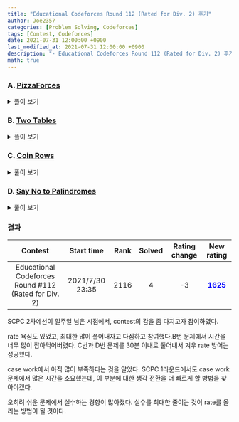```yaml
---
title: "Educational Codeforces Round 112 (Rated for Div. 2) 후기"
author: Joe2357
categories: [Problem Solving, Codeforces]
tags: [Contest, Codeforces]
date: 2021-07-31 12:00:00 +0900
last_modified_at: 2021-07-31 12:00:00 +0900
description: "- Educational Codeforces Round 112 (Rated for Div. 2) 후기"
math: true
---
```






### A. [PizzaForces](https://codeforces.com/contest/1555/problem/A)

<details markdown="1"><summary>풀이 보기</summary>
#### 풀이  

생각보다 많이 꼬여있고, 많이 단순한 문제라고 생각한다.

만들 수 있는 피자의 종류는 6조각, 8조각, 10조각으로 총 3가지이다. 여러가지 조합하면 알 수 있는 점은 위 3종류의 피자로 $n ≥ 6$인 모든 짝수 피자 조각을 만들어낼 수 있다. 이외의 짝수 $n = 2, 4$ 피자조각은 무조건 6조각짜리 피자를 만들어야 생산해낼 수 있다.

홀수 개의 피자조각같은 경우 딱 맞춰 만들어낼 수 없으므로, 1조각을 추가해 짝수개의 문제로 바꾸고 풀어내는 것이 가능하다.

만들어야하는 피자조각의 개수를 정했으니, 시간이 얼마나 걸릴지 찾아야하는데, 피자 조각 개수가 달라지더라도 **각 조각당 필요한 시간은 변함이 없다**는 점을 문제에서 찾아볼 수 있다. 따라서 문제를 해결하는 순서는 아래와 같다.

- 조각의 개수가 홀수라면 1을 더해 짝수로 바꾼다
- 조각의 개수가 6보다 작다면 6조각짜리 피자를 하나 만들어야하므로, 필요한 시간은 15분이다
- 이외의 짝수 조각의 피자를 만들기 위해서는 각 조각당 필요한 시간을 곱해서 구할 수 있다

#### 코드

```c
#include <stdio.h>

typedef long long ll;

int t;

int main() {
    scanf("%d", &t);
    while (t--) {
        ll a, result = 0;
        scanf("%lld", &a);
        if (a % 2 == 1) {
            ++a;
        }

        if (a < 6) {
            printf("15\n");
        } else {
            printf("%lld\n", (a * 5) >> 1);
        }
    }
    return 0;
}
```

</details>

### B. [Two Tables](https://codeforces.com/contest/1555/problem/B)

<details markdown="1"><summary>풀이 보기</summary>
#### 풀이  

별로 마음에 안드는 case work 문제이다. 따라서 문제 해설보다는 어떤 순서로 문제를 풀어나갔는가를 적으려한다.

- 모든 변수를 입력받는다
- 첫 번째 table을 설치한 이후 남는 여백을 계산한다
  - tx1 : table 왼쪽에 남는 공간
  - tx2 : table 오른쪽에 남는 공간
  - ty1 : table 아래에 남는 공간
  - ty2 : table 위에 남는 공간
- 추가로 table을 놓을 수 있는지 검사한다
  - 만약 추가로 놓을 공간을 다 합쳐도 부족하다면 $-1$을 출력한다
- 만약 x축, y축 중 한가지만 부족하다면, 가능한 축을 이용하여 table을 옮기면 추가로 table을 넣을 수 있는 공간을 마련할 수 있다. 그 거리를 계산한다
  - 물론 table을 옮기지 않아도 가능한 경우가 있으므로 예외처리하여 $0$을 출력하도록 하자
- 만약 x축, y축이 모두 가능하다면 각각 따로 계산하여 더 작은 값을 출력한다

#### 코드

```c
#include <math.h>
#include <stdio.h>

int t;

#define min(a, b) (((a) > (b)) ? (b) : (a))
#define abs(x) ((x < 0) ? (-x) : (x))
int main() {
    scanf("%d", &t);
    while (t--) {
        int W, H;
        scanf("%d %d", &W, &H);
        int x1, y1, x2, y2;
        scanf("%d %d %d %d", &x1, &y1, &x2, &y2);
        int w, h;
        scanf("%d %d", &w, &h);

        int tx1 = x1, tx2 = W - x2;
        int ty1 = y1, ty2 = H - y2;
        double a, b;

        if (tx1 + tx2 < w) {
            if (ty1 + ty2 < h) {
                printf("-1\n");
            } else {
                if (ty1 >= h || ty2 >= h) {
                    printf("0\n");
                } else {
                    printf("%d\n", min(h - ty1, h - ty2));
                }
            }
        } else {
            if (ty1 + ty2 < h) {
                if (tx1 >= w || tx2 >= w) {
                    printf("0\n");
                } else {
                    printf("%d\n", min(w - tx1, w - tx2));
                }
            } else {
                if (tx1 >= w || tx2 >= w) {
                    printf("0\n");
                } else if (ty1 >= h || ty2 >= h) {
                    printf("0\n");
                } else {
                    printf("%d\n", min(min(w - tx1, w - tx2), min(h - ty1, h - ty2)));
                }
            }
        }
    }
    return 0;
}
```

</details>

### C. [Coin Rows](https://codeforces.com/contest/1555/problem/C)

<details markdown="1"><summary>풀이 보기</summary>
#### 풀이  

처음에는 게임이론 문제라고 생각했다. 아예 아닌 것은 아닌데, 게임이론 방법까지 생각하지는 않아도 되는 문제였다.

문제에서 원하는 score는 2번 플레이어가 획득한 점수임을 유의하자. 1번 플레이어가 얻는 점수는 아무 의미 없다.

각 플레이어는 오른쪽과 아래로만 이동할 수 있으므로, 이동할 수 있는 경우의 수가 정해져있다. 예시를 들면 아래 모양과 같을 것이다.

■■■■■■□□□□□□  
□□□□□■■■■■■■

모든 칸은 양수라는 전제가 있으므로, 2번 플레이어가 점수를 최대로 얻기 위해서는 2가지 중 선택할 수 있다. 

- 처음부터 아래로 내려가는 경로
- 가장 오른쪽까지 이동한 후 내려가는 경로

score를 최대로 가지기 위한 2번 플레이어의 행동으로, 위의 2가지 경우 중 더 큰 점수를 얻을 수 있는 방법을 선택할 것이다.

1번 플레이어는 이 score를 최소로 할 수 있는 지점에서 아래로 내려가는 경로를 선택하는 것이 최선의 방법일 것이다. 배열에서 **연속적인 합**을 자주 이용하는 것을 알아내었고, dp의 부분합 방식을 채용하여 구현했다.

#### 코드

```c
#include <stdio.h>

#define M (int)1e5
#define ROW 2

int t;
int m;
int arr[ROW][M + 1];
int dp[ROW][M + 1];

#define max(a, b) (((a) > (b)) ? (a) : (b))
#define min(a, b) (((a) > (b)) ? (b) : (a))
int main() {
    scanf("%d", &t);
    while (t--) {
        scanf("%d", &m);
        for (int i = 0; i < ROW; ++i) {
            for (int j = 1; j <= m; ++j) {
                scanf("%d", &arr[i][j]);
                dp[i][j] = dp[i][j - 1] + arr[i][j];
            }
        }

        int result = (int)(2e9 + 1);
        for (int i = 1; i <= m; ++i) {
            result = min(result, max(dp[1][i - 1] - dp[1][0], dp[0][m] - dp[0][i]));
        }
        printf("%d\n", result);
    }
    return 0;
}
```

</details>

### D. [Say No to Palindromes](https://codeforces.com/contest/1555/problem/D)

<details markdown="1"><summary>풀이 보기</summary>
#### 풀이  

쿼리 문제이다. 최대 $2 \cdot 10^5 \times 2 \cdot 10^5$번 반복하므로 둘 중 하나를 $O(1)$에 풀어내야 한다는 점을 기억해야한다. TLE를 한번 받은 문제이다.

문자는 a, b, c 총 3개만을 사용한다고 되어있다. 이 3가지 문자를 이용하여 <u>모든 부분 문자열이 팰린드롬이 아니어야한다</u>는 조건을 만족하기 위해서는 문자열의 모습이 어느정도 정해진다. 말로 풀어쓰면 "3가지 문자를 모두 사용한 3글자짜리 문자열이 반복되는 형태" 정도일 것이다.

결국 입력된 문자열에 대해 모든 부분에 대해 미리 최적의 값을 계산해놓는 방법을 사용할 수 있다. 계산한 이후 쿼리가 들어올 때마다 구간을 계산하여 답을 찾아내었다.

#### 코드

```c
#include <stdio.h>

#define M (int)(2e5 + 1)
int n, m;
int arr[6];
char str[M];
char tp[6][4] = {
    "abc", "bca", "cab",
    "acb", "bac", "cba"};
int dp[6][M + 1];

int main() {
    scanf("%d %d", &n, &m);
    scanf("%s", str);

    for (int i = 0; i < 6; ++i) {
        for (int j = 1; j <= n; ++j) {
            dp[i][j] = dp[i][j - 1] + (str[j - 1] != tp[i][j % 3]);
        }
    }

    while (m--) {
        int a, b;
        scanf("%d %d", &a, &b);

        int x = dp[0][b] - dp[0][a - 1];
        for (int i = 1; i < 6; ++i) {
            //printf("arr[%d] = %d\n", i, arr[i]);
            if (x > dp[i][b] - dp[i][a - 1]) {
                x = dp[i][b] - dp[i][a - 1];
            }
        }
        printf("%d\n", x);
    }
    return 0;
}
```

</details>

### 결과

|                          Contest                          |   Start time    | Rank | Solved | Rating change |                New rating                |
| :-------------------------------------------------------: | :-------------: | :--: | :----: | :-----------: | :--------------------------------------: |
| Educational Codeforces Round #112<br/> (Rated for Div. 2) | 2021/7/30 23:35 | 2116 |   4    |      -3       | <strong style="color:blue">1625</strong> |

SCPC 2차예선이 일주일 남은 시점에서, contest의 감을 좀 다지고자 참여하였다.

rate 욕심도 있었고, 최대한 많이 풀어내자고 다짐하고 참여했다.B번 문제에서 시간을 너무 많이 잡아먹어버렸다. C번과 D번 문제를 30분 이내로 풀어내서 겨우 rate 방어는 성공했다.

case work에서 아직 많이 부족하다는 것을 알았다. SCPC 1라운드에서도 case work 문제에서 많은 시간을 소요했는데, 이 부분에 대한 생각 전환을 더 빠르게 할 방법을 찾아야겠다.

오히려 쉬운 문제에서 실수하는 경향이 많아졌다. 실수를 최대한 줄이는 것이 rate를 올리는 방법이 될 것이다.